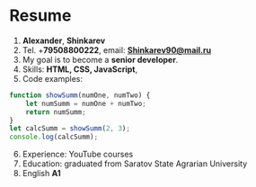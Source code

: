# Resume
1. **Alexander**, **Shinkarev**
2. Tel. +**79508800222**, email: **Shinkarev90@mail.ru**
3. My goal is to become a **senior developer**.
4. Skills: **HTML, CSS, JavaScript**,
5. Code examples: 
```Javascript
function showSumm(numOne, numTwo) {
    let numSumm = numOne + numTwo;
    return numSumm;
}
let calcSumm = showSumm(2, 3);
console.log(calcSumm); 
```
6. Experience: YouTube courses
7. Education: graduated from Saratov State Agrarian University
8. English **A1**
